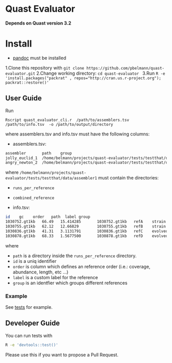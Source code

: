 # Quast Evaluator

**Depends on Quast version 3.2**

# Install

* [pandoc](http://pandoc.org/) must be installed 

1.Clone this repository with `git clone https://github.com/pbelmann/quast-evaluator.git`
2.Change working directory: `cd quast-evaluator ` 
3.Run `R -e 'install.packages("packrat" , repos="http://cran.us.r-project.org"); packrat::restore()'` 

## User Guide

Run 

`Rscript quast_evaluator_cli.r  /path/to/assemblers.tsv   /path/to/info.tsv  -o /path/to/output/directory`

where assemblers.tsv and info.tsv must have the following columns:

* assemblers.tsv:

~~~BASH
assembler       path	group
jolly_euclid_1  /home/belmann/projects/quast-evaluator/tests/testthat/data/assembler1	1
angry_newton_2  /home/belmann/projects/quast-evaluator/tests/testthat/data/assembler2	2
~~~

where `/home/belmann/projects/quast-evaluator/tests/testthat/data/assembler1` must contain the directories:

  * `runs_per_reference`
  * `combined_reference`

* info.tsv:

~~~BASH
id    gc    order   path  label	group
1030752.gt1kb   66.49   15.414285       1030752.gt1kb   refA	strain
1030755.gt1kb   62.12   12.66829        1030755.gt1kb   refB	strain
1030836.gt1kb   41.31   3.1131791       1030836.gt1kb   refC	evolved
1030878.gt1kb   68.33   1.5677500       1030878.gt1kb   refD	evolved
~~~

where 
  * `path` is a directory inside the `runs_per_reference` directory.
  * `id` is a uniq identifier
  * `order` is column which defines an reference order (i.e.: coverage, abundance, length, etc ...)
  * `label` is a custom label for the reference 
  * `group` is an identfier which groups different references

### Example

  See [tests](tests/testthat/test_quast_evaluator.r) for example.

## Developer Guide

You can run tests with

~~~BASH
R -e 'devtools::test()'
~~~

Please use this if you want to propose a Pull Request.
